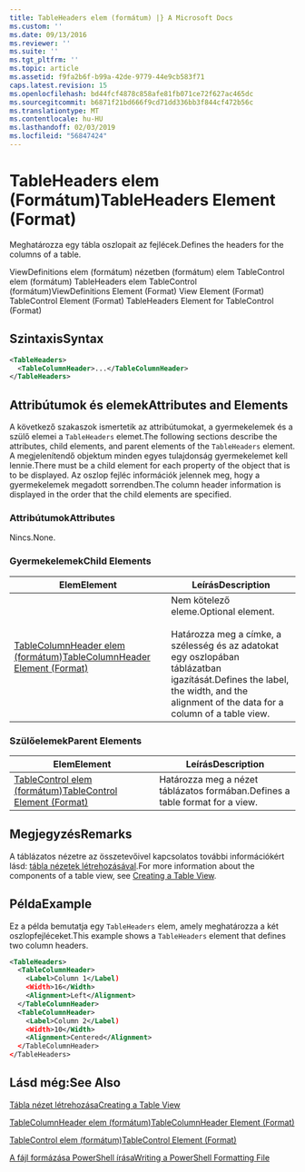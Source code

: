 ```yaml
---
title: TableHeaders elem (formátum) |} A Microsoft Docs
ms.custom: ''
ms.date: 09/13/2016
ms.reviewer: ''
ms.suite: ''
ms.tgt_pltfrm: ''
ms.topic: article
ms.assetid: f9fa2b6f-b99a-42de-9779-44e9cb583f71
caps.latest.revision: 15
ms.openlocfilehash: bd44fcf4878c858afe81fb071ce72f627ac465dc
ms.sourcegitcommit: b6871f21bd666f9cd71dd336bb3f844cf472b56c
ms.translationtype: MT
ms.contentlocale: hu-HU
ms.lasthandoff: 02/03/2019
ms.locfileid: "56847424"
---
```

# <a name="tableheaders-element-format"></a><span data-ttu-id="374f6-102">TableHeaders elem (Formátum)</span><span class="sxs-lookup"><span data-stu-id="374f6-102">TableHeaders Element (Format)</span></span>

<span data-ttu-id="374f6-103">Meghatározza egy tábla oszlopait az fejlécek.</span><span class="sxs-lookup"><span data-stu-id="374f6-103">Defines the headers for the columns of a table.</span></span>

<span data-ttu-id="374f6-104">ViewDefinitions elem (formátum) nézetben (formátum) elem TableControl elem (formátum) TableHeaders elem TableControl (formátum)</span><span class="sxs-lookup"><span data-stu-id="374f6-104">ViewDefinitions Element (Format) View Element (Format) TableControl Element (Format) TableHeaders Element for TableControl (Format)</span></span>

## <a name="syntax"></a><span data-ttu-id="374f6-105">Szintaxis</span><span class="sxs-lookup"><span data-stu-id="374f6-105">Syntax</span></span>

```xml
<TableHeaders>
  <TableColumnHeader>...</TableColumnHeader>
</TableHeaders>

```

## <a name="attributes-and-elements"></a><span data-ttu-id="374f6-106">Attribútumok és elemek</span><span class="sxs-lookup"><span data-stu-id="374f6-106">Attributes and Elements</span></span>

<span data-ttu-id="374f6-107">A következő szakaszok ismertetik az attribútumokat, a gyermekelemek és a szülő elemei a `TableHeaders` elemet.</span><span class="sxs-lookup"><span data-stu-id="374f6-107">The following sections describe the attributes, child elements, and parent elements of the `TableHeaders` element.</span></span> <span data-ttu-id="374f6-108">A megjelenítendő objektum minden egyes tulajdonság gyermekelemet kell lennie.</span><span class="sxs-lookup"><span data-stu-id="374f6-108">There must be a child element for each property of the object that is to be displayed.</span></span> <span data-ttu-id="374f6-109">Az oszlop fejléc információk jelennek meg, hogy a gyermekelemek megadott sorrendben.</span><span class="sxs-lookup"><span data-stu-id="374f6-109">The column header information is displayed in the order that the child elements are specified.</span></span>

### <a name="attributes"></a><span data-ttu-id="374f6-110">Attribútumok</span><span class="sxs-lookup"><span data-stu-id="374f6-110">Attributes</span></span>

<span data-ttu-id="374f6-111">Nincs.</span><span class="sxs-lookup"><span data-stu-id="374f6-111">None.</span></span>

### <a name="child-elements"></a><span data-ttu-id="374f6-112">Gyermekelemek</span><span class="sxs-lookup"><span data-stu-id="374f6-112">Child Elements</span></span>

|<span data-ttu-id="374f6-113">Elem</span><span class="sxs-lookup"><span data-stu-id="374f6-113">Element</span></span>|<span data-ttu-id="374f6-114">Leírás</span><span class="sxs-lookup"><span data-stu-id="374f6-114">Description</span></span>|
|-------------|-----------------|
|[<span data-ttu-id="374f6-115">TableColumnHeader elem (formátum)</span><span class="sxs-lookup"><span data-stu-id="374f6-115">TableColumnHeader Element (Format)</span></span>](./tablecolumnheader-element-format.md)|<span data-ttu-id="374f6-116">Nem kötelező eleme.</span><span class="sxs-lookup"><span data-stu-id="374f6-116">Optional element.</span></span><br /><br /> <span data-ttu-id="374f6-117">Határozza meg a címke, a szélesség és az adatokat egy oszlopában táblázatban igazítását.</span><span class="sxs-lookup"><span data-stu-id="374f6-117">Defines the label, the width, and the alignment of the data for a column of a table view.</span></span>|

### <a name="parent-elements"></a><span data-ttu-id="374f6-118">Szülőelemek</span><span class="sxs-lookup"><span data-stu-id="374f6-118">Parent Elements</span></span>

|<span data-ttu-id="374f6-119">Elem</span><span class="sxs-lookup"><span data-stu-id="374f6-119">Element</span></span>|<span data-ttu-id="374f6-120">Leírás</span><span class="sxs-lookup"><span data-stu-id="374f6-120">Description</span></span>|
|-------------|-----------------|
|[<span data-ttu-id="374f6-121">TableControl elem (formátum)</span><span class="sxs-lookup"><span data-stu-id="374f6-121">TableControl Element (Format)</span></span>](./tablecontrol-element-format.md)|<span data-ttu-id="374f6-122">Határozza meg a nézet táblázatos formában.</span><span class="sxs-lookup"><span data-stu-id="374f6-122">Defines a table format for a view.</span></span>|

## <a name="remarks"></a><span data-ttu-id="374f6-123">Megjegyzés</span><span class="sxs-lookup"><span data-stu-id="374f6-123">Remarks</span></span>

<span data-ttu-id="374f6-124">A táblázatos nézetre az összetevőivel kapcsolatos további információkért lásd: [tábla nézetek létrehozásával](./creating-a-table-view.md).</span><span class="sxs-lookup"><span data-stu-id="374f6-124">For more information about the components of a table view, see [Creating a Table View](./creating-a-table-view.md).</span></span>

## <a name="example"></a><span data-ttu-id="374f6-125">Példa</span><span class="sxs-lookup"><span data-stu-id="374f6-125">Example</span></span>

<span data-ttu-id="374f6-126">Ez a példa bemutatja egy `TableHeaders` elem, amely meghatározza a két oszlopfejléceket.</span><span class="sxs-lookup"><span data-stu-id="374f6-126">This example shows a `TableHeaders` element that defines two column headers.</span></span>

```xml
<TableHeaders>
  <TableColumnHeader>
    <Label>Column 1</Label)
    <Width>16</Width>
    <Alignment>Left</Alignment>
  </TableColumnHeader>
  <TableColumnHeader>
    <Label>Column 2</Label)
    <Width>10</Width>
    <Alignment>Centered</Alignment>
  </TableColumnHeader>
</TableHeaders>
```

## <a name="see-also"></a><span data-ttu-id="374f6-127">Lásd még:</span><span class="sxs-lookup"><span data-stu-id="374f6-127">See Also</span></span>

[<span data-ttu-id="374f6-128">Tábla nézet létrehozása</span><span class="sxs-lookup"><span data-stu-id="374f6-128">Creating a Table View</span></span>](./creating-a-table-view.md)

[<span data-ttu-id="374f6-129">TableColumnHeader elem (formátum)</span><span class="sxs-lookup"><span data-stu-id="374f6-129">TableColumnHeader Element (Format)</span></span>](./tablecolumnheader-element-format.md)

[<span data-ttu-id="374f6-130">TableControl elem (formátum)</span><span class="sxs-lookup"><span data-stu-id="374f6-130">TableControl Element (Format)</span></span>](./tablecontrol-element-format.md)

[<span data-ttu-id="374f6-131">A fájl formázása PowerShell írása</span><span class="sxs-lookup"><span data-stu-id="374f6-131">Writing a PowerShell Formatting File</span></span>](./writing-a-powershell-formatting-file.md)
